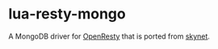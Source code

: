 # lua-resty-mongo

A MongoDB driver for [OpenResty](http://openresty.org/) that is ported from [skynet](https://github.com/cloudwu/skynet).
